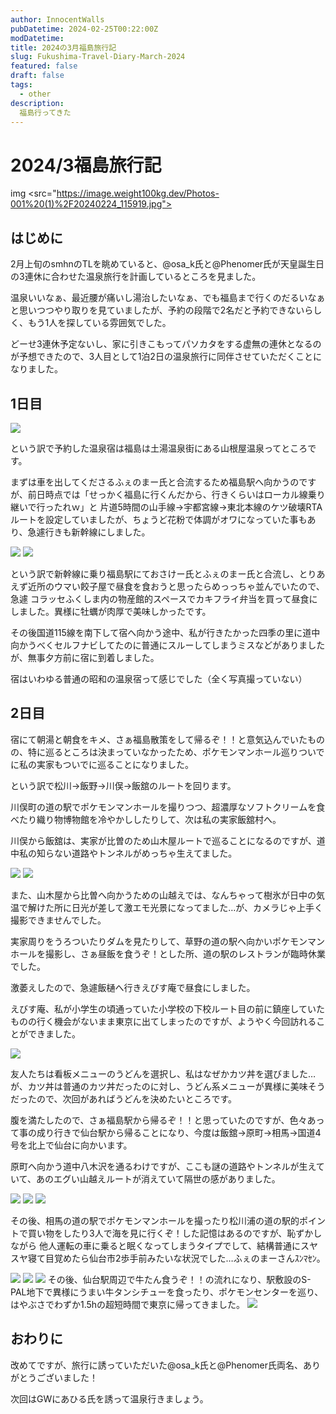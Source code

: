 ```yaml
---
author: InnocentWalls
pubDatetime: 2024-02-25T00:22:00Z
modDatetime: 
title: 2024の3月福島旅行記
slug: Fukushima-Travel-Diary-March-2024
featured: false
draft: false
tags:
  - other
description:
  福島行ってきた
---
```





# **2024/3福島旅行記**
img <src="https://image.weight100kg.dev/Photos-001%20(1)%2F20240224_115919.jpg">

## **はじめに**

2月上旬のsmhnのTLを眺めていると、@osa_k氏と@Phenomer氏が天皇誕生日の3連休に合わせた温泉旅行を計画しているところを見ました。

温泉いいなぁ、最近腰が痛いし湯治したいなぁ、でも福島まで行くのだるいなぁと思いつつやり取りを見ていましたが、予約の段階で2名だと予約できないらしく、もう1人を探している雰囲気でした。

どーせ3連休予定ないし、家に引きこもってパソカタをする虚無の連休となるのが予想できたので、3人目として1泊2日の温泉旅行に同伴させていただくことになりました。

## **1日目**
<img src="https://image.weight100kg.dev/Photos-001%20(1)%2F20240223_093047.jpg">

という訳で予約した温泉宿は福島は土湯温泉街にある山根屋温泉ってところです。

まずは車を出してくださるふぇのまー氏と合流するため福島駅へ向かうのですが、前日時点では「せっかく福島に行くんだから、行きくらいはローカル線乗り継いで行ったれｗ」と
片道5時間の山手線→宇都宮線→東北本線のケツ破壊RTAルートを設定していましたが、ちょうど花粉で体調がオワになっていた事もあり、急遽行きも新幹線にしました。

<img src="https://image.weight100kg.dev/Photos-001%20(1)%2F20240223_111427.jpg">
<img src="https://image.weight100kg.dev/Photos-001%20(1)%2F20240223_120030.jpg">

という訳で新幹線に乗り福島駅にておさけー氏とふぇのまー氏と合流し、とりあえず近所のウマい餃子屋で昼食を食おうと思ったらめっっちゃ並んでいたので、急遽
コラッセふくしま内の物産館的スペースでカキフライ弁当を買って昼食にしました。異様に牡蠣が肉厚で美味しかったです。

その後国道115線を南下して宿へ向かう途中、私が行きたかった四季の里に道中向かうべくセルフナビしてたのに普通にスルーしてしまうミスなどがありましたが、無事夕方前に宿に到着しました。

宿はいわゆる普通の昭和の温泉宿って感じでした（全く写真撮っていない）

## **2日目**

宿にて朝湯と朝食をキメ、さぁ福島散策をして帰るぞ！！と意気込んでいたものの、特に巡るところは決まっていなかったため、ポケモンマンホール巡りついでに私の実家もついでに巡ることになりました。

という訳で松川→飯野→川俣→飯舘のルートを回ります。

川俣町の道の駅でポケモンマンホールを撮りつつ、超濃厚なソフトクリームを食べたり織り物博物館を冷やかししたりして、次は私の実家飯舘村へ。

川俣から飯舘は、実家が比曽のため山木屋ルートで巡ることになるのですが、道中私の知らない道路やトンネルがめっちゃ生えてました。

<img src="https://image.weight100kg.dev/Photos-001%20(1)%2F20240224_115919.jpg">
<img src="https://image.weight100kg.dev/20240224_115919-2.jpg">

また、山木屋から比曽へ向かうための山越えでは、なんちゃって樹氷が日中の気温で解けた所に日光が差して激エモ光景になってました…が、カメラじゃ上手く撮影できませんでした。

実家周りをうろついたりダムを見たりして、草野の道の駅へ向かいポケモンマンホールを撮影し、さぁ昼飯を食うぞ！とした所、道の駅のレストランが臨時休業でした。

激萎えしたので、急遽飯樋へ行きえびす庵で昼食にしました。

えびす庵、私が小学生の頃通っていた小学校の下校ルート目の前に鎮座していたものの行く機会がないまま東京に出てしまったのですが、ようやく今回訪れることができました。

<img src="https://image.weight100kg.dev/Photos-001%20(1)%2F20240224_131311.jpg">

友人たちは看板メニューのうどんを選択し、私はなぜかカツ丼を選びました…が、カツ丼は普通のカツ丼だったのに対し、うどん系メニューが異様に美味そうだったので、次回があればうどんを決めたいところです。

腹を満たしたので、さぁ福島駅から帰るぞ！！と思っていたのですが、色々あって事の成り行きで仙台駅から帰ることになり、今度は飯舘→原町→相馬→国道4号を北上で仙台に向かいます。

原町へ向かう道中八木沢を通るわけですが、ここも謎の道路やトンネルが生えていて、あのエグい山越えルートが消えていて隔世の感がありました。

<img src="https://image.weight100kg.dev/Photos-001%20(1)%2F20240224_144223.jpg">
<img src="https://image.weight100kg.dev/Photos-001%20(1)%2F20240224_150335.jpg">
<img src="https://image.weight100kg.dev/Photos-001%20(1)%2F20240224_161747.jpg">

その後、相馬の道の駅でポケモンマンホールを撮ったり松川浦の道の駅的ポイントで買い物をしたり3人で海を見に行くぞ！した記憶はあるのですが、恥ずかしながら
他人運転の車に乗ると眠くなってしまうタイプでして、結構普通にスヤスヤ寝て目覚めたら仙台市2歩手前みたいな状況でした…ふぇのまーさんｽﾝﾏｾﾝ。

<img src="https://image.weight100kg.dev/Photos-001%20(1)%2F20240224_193129.jpg">
<img src="https://image.weight100kg.dev/Photos-001%20(1)%2F20240224_190057.jpg">
<img src="https://image.weight100kg.dev/Photos-001%20(1)%2F20240224_193459.jpg">
その後、仙台駅周辺で牛たん食うぞ！！の流れになり、駅敷設のS-PAL地下で異様にうまい牛タンシチューを食ったり、ポケモンセンターを巡り、はやぶさでわずか1.5hの超短時間で東京に帰ってきました。
<img src="https://image.weight100kg.dev/Photos-001%20(1)%2F20240224_202817.jpg">

## **おわりに**

改めてですが、旅行に誘っていただいた@osa_k氏と@Phenomer氏両名、ありがとうございました！

次回はGWにあひる氏を誘って温泉行きましょう。